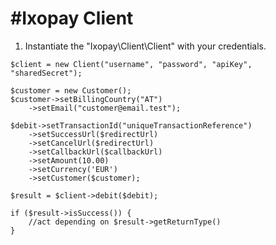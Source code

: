 #Ixopay Client
==============

1. Instantiate the "Ixopay\Client\Client" with your credentials.

```
$client = new Client("username", "password", "apiKey", "sharedSecret");

$customer = new Customer();
$customer->setBillingCountry("AT")
	->setEmail("customer@email.test");

$debit->setTransactionId("uniqueTransactionReference")
	->setSuccessUrl($redirectUrl)
	->setCancelUrl($redirectUrl)
	->setCallbackUrl($callbackUrl)
	->setAmount(10.00)
	->setCurrency('EUR')
	->setCustomer($customer);

$result = $client->debit($debit);

if ($result->isSuccess()) {
	//act depending on $result->getReturnType()
}

```
